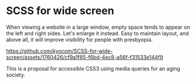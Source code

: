 # SCSS for wide screen

When viewing a website in a large window, empty space tends to appear on the left and right sides.
Let's enlarge it instead. Easy to maintain layout, and above all, it will improve visibility for people with presbyopia.



https://github.com/kyocom/SCSS-for-wide-screen/assets/1760426/cf9a1f85-f6bd-4ec8-a56f-f31533e144f9



This is a proposal for accessible CSS3 using media queries for an aging society.
